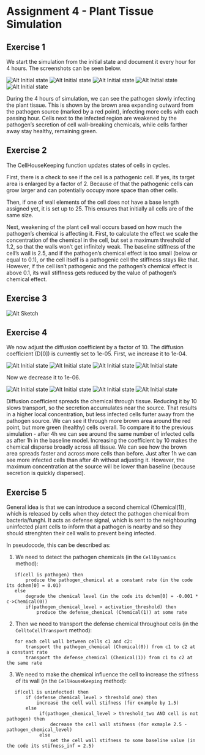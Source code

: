 # Assignment 4 - Plant Tissue Simulation

## Exercise 1

We start the simulation from the initial state and document it every hour for 4 hours. The screenshots can be seen below.

![Alt Initial state](./screenshots/initial.png)
![Alt Initial state](./screenshots/after_1h.png)
![Alt Initial state](./screenshots/after_2h.png)
![Alt Initial state](./screenshots/after_3h.png)
![Alt Initial state](./screenshots/after_4h.png)

During the 4 hours of simulation, we can see the pathogen slowly infecting the plant tissue. This is shown by the brown area expanding outward from the pathogen source (marked by a red point), infecting more cells with each passing hour. Cells next to the infected region are weakened by the pathogen’s secretion of cell wall–breaking chemicals, while cells farther away stay healthy, remaining green.

## Exercise 2

The CellHouseKeeping function updates states of cells in cycles.

First, there is a check to see if the cell is a pathogenic cell. If yes, its target area is enlarged by a factor of 2. Because of that the pathogenic cells can grow larger and can potentially occupy more space than other cells.

Then, if one of wall elements of the cell does not have a base length assigned yet, it is set up to 25. This ensures that initially all cells are of the same size.

Next, weakening of the plant cell wall occurs based on how much the pathogen’s chemical is affecting it. 
First, to calculate the effect we scale the concentration of the chemical in the cell, but set a maximum threshold of 1.2, so that the walls won’t get infinitely weak. 
The baseline stiffness of the cell’s wall is 2.5, and if the pathogen’s chemical effect is too small (below or equal to 0.1), or the cell itself is a pathogenic cell the stiffness stays like that. However, if the cell isn’t pathogenic and the pathogen’s chemical effect is above 0.1, its wall stiffness gets reduced by the value of pathogen’s chemical effect.

## Exercise 3

![Alt Sketch](./screenshots/sketch.JPG)

## Exercise 4

We now adjust the diffusion coefficient by a factor of 10. The diffusion coefficient (D[0]) is currently set to 1e-05. First, we increase it to 1e-04. 

![Alt Initial state](./screenshots/d_04_after_1h.png)
![Alt Initial state](./screenshots/d_04_after_2h.png)
![Alt Initial state](./screenshots/d_04_after_3h.png)
![Alt Initial state](./screenshots/d_04_after_4h.png)

Now we decrease it to 1e-06. 

![Alt Initial state](./screenshots/d_06_after_1h.png)
![Alt Initial state](./screenshots/d_06_after_2h.png)
![Alt Initial state](./screenshots/d_06_after_3h.png)
![Alt Initial state](./screenshots/d_06_after_4h.png)

Diffusion coefficient spreads the chemical through tissue. Reducing it by 10 slows transport, so the secretion accumulates near the source. That results in a higher local concentration, but less infected cells furter away from the pathogen source. We can see it through more brown area around the red point, but more green (healthy) cells overall. To compare it to the previous simulation - after 4h we can see around the same number of infected cells as after 1h in the baseline model. Increasing the coefficient by 10 makes the chemical disperse broadly across all tissue. We can see how the brown area spreads faster and across more cells than before. Just after 1h we can see more infected cells than after 4h without adjusting it. However, the maximum concentration at the source will be lower than baseline (because secretion is quickly dispersed). 

## Exercise 5

General idea is that we can introduce a second chemical (Chemical(1)), which is released by cells when they detect the pathogen chemical from bacteria/funghi. It acts as defense signal, which is sent to the neighbouring uninfected plant cells to inform that a pathogen is nearby and so they should strenghten their cell walls to prevent being infected.

In pseudocode, this can be described as:

1. We need to detect the pathogen chemicals (in the `CellDynamics` method):

```
   if(cell is pathogen) then
       produce the pathogen_chemical at a constant rate (in the code its dchem[0] = 0.01)
   else
       degrade the chemical level (in the code its dchem[0] = -0.001 * c->Chemical(0))
       if(pathogen_chemical_level > activation_threshold) then
           produce the defense_chemical (Chemical(1)) at some rate
```

2.  Then we need to transport the defense chemical throughout cells (in the `CelltoCellTransport` method):

```
   for each cell wall between cells c1 and c2:
       transport the pathogen_chemical (Chemical(0)) from c1 to c2 at a constant rate
       transport the defense_chemical (Chemical(1)) from c1 to c2 at the same rate
```

3.  We need to make the chemical influence the cell to increase the stifness of its wall (in the `CellHouseKeeping` method):

```
   if(cell is uninfected) then
       if (defense_chemical_level > threshold_one) then
           increase the cell wall stifness (for example by 1.5)
       else
            if(pathogen_chemical_level > threshold_two AND cell is not pathogen) then
                decrease the cell wall stifness (for exmaple 2.5 - pathogen_chemical_level)
            else
                set the cell wall stifness to some baseline value (in the code its stifness_inf = 2.5)
```
